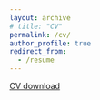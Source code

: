 ```yaml
---
layout: archive
# title: "CV"
permalink: /cv/
author_profile: true
redirect_from:
  - /resume
---
```


[CV download](https://faluhong.github.io/files/CV_Falu_Hong_latest.pdf)



<!---
# Education
* 2020 - present,  Ph.D. in Natural Resources, University of Connecticut, USA
* 2013 - 2017      B.S. in Geographic Information Science, Nanjing University, China
* 2017 - 2020      M.S. in Cartography and Geographic Information System, Nanjing University, China

# Research Interests
Remote sensing, time-series analysis, land use and land cover change, urbanization, urban heat island, thermal remote sensing, land surface temperature, land-atmosphere interaction
  
Skills
======
* Skill 1
* Skill 2
  * Sub-skill 2.1
  * Sub-skill 2.2
  * Sub-skill 2.3
  * Skill 3

Publications
======
  <ul>{% for post in site.publications %}
    {% include archive-single-cv.html %}
  {% endfor %}</ul>
    
Service and leadership
======
* Currently signed in to 43 different slack teams
--->
